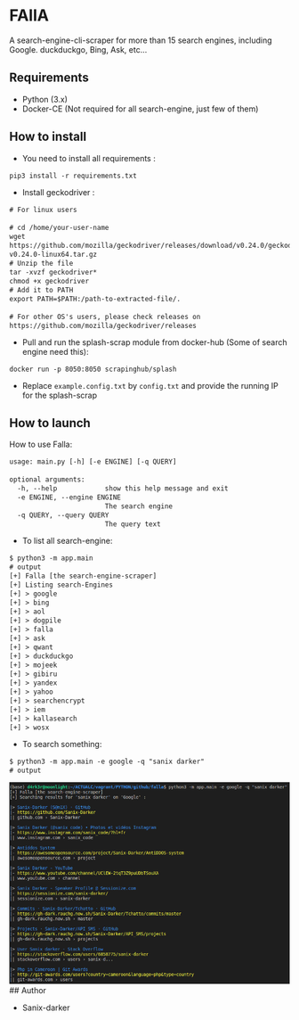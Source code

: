 # FAllA

A search-engine-cli-scraper for more than 15 search engines, including Google. duckduckgo, Bing, Ask, etc...

## Requirements
- Python (3.x)
- Docker-CE (Not required for all search-engine, just few of them)

## How to install

- You need to install all requirements :
```shell-script
pip3 install -r requirements.txt
```
- Install geckodriver :
```shell-script
# For linux users

# cd /home/your-user-name
wget https://github.com/mozilla/geckodriver/releases/download/v0.24.0/geckodriver-v0.24.0-linux64.tar.gz
# Unzip the file
tar -xvzf geckodriver*
chmod +x geckodriver
# Add it to PATH
export PATH=$PATH:/path-to-extracted-file/.

# For other OS's users, please check releases on https://github.com/mozilla/geckodriver/releases
```

- Pull and run the splash-scrap module from docker-hub (Some of search engine need this):
```shell-script
docker run -p 8050:8050 scrapinghub/splash
```

- Replace `example.config.txt` by `config.txt` and provide the running IP for the splash-scrap

## How to launch

How to use Falla:
```shell-script
usage: main.py [-h] [-e ENGINE] [-q QUERY]

optional arguments:
  -h, --help            show this help message and exit
  -e ENGINE, --engine ENGINE
                        The search engine
  -q QUERY, --query QUERY
                        The query text
```

- To list all search-engine:
```shell-script
$ python3 -m app.main
# output
[+] Falla [the search-engine-scraper]
[+] Listing search-Engines
[+] > google
[+] > bing
[+] > aol
[+] > dogpile
[+] > falla
[+] > ask
[+] > qwant
[+] > duckduckgo
[+] > mojeek
[+] > gibiru
[+] > yandex
[+] > yahoo
[+] > searchencrypt
[+] > iem
[+] > kallasearch
[+] > wosx
```

- To search something:
```shell-script
$ python3 -m app.main -e google -q "sanix darker"
# output
```
<img src="./images/falla.png">
## Author

- Sanix-darker